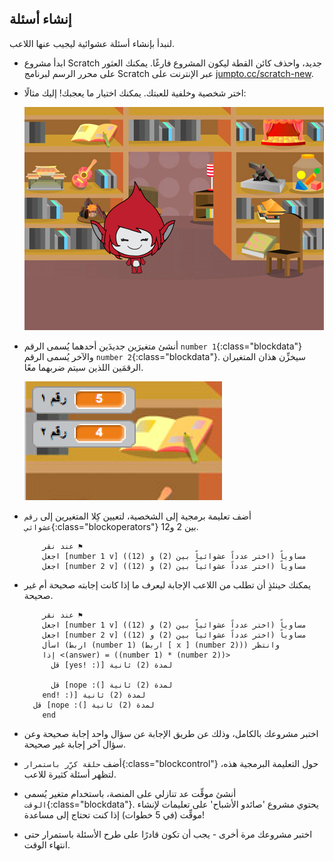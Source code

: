 ## إنشاء أسئلة

لنبدأ بإنشاء أسئلة عشوائية ليجيب عنها اللاعب.

+ ابدأ مشروع Scratch جديد، واحذف كائن القطة ليكون المشروع فارغًا. يمكنك العثور على محرر الرسم لبرنامج Scratch عبر الإنترنت على <a href="http://jumpto.cc/scratch-new" target="_blank">jumpto.cc/scratch-new</a>.

+ اختر شخصية وخلفية للعبتك. يمكنك اختيار ما يعجبك! إليك مثالًا:
    
    ![لقطة الشاشة](images/brain-setting.png)

+ أنشئ متغيرَين جديدَين أحدهما يُسمى الرقم `number 1`{:class="blockdata"} والآخر يُسمى الرقم `number 2`{:class="blockdata"}. سيخزِّن هذان المتغيران الرقمَين اللذين سيتم ضربهما معًا.
    
    ![لقطة الشاشة](images/brain-variables.png)

+ أضف تعليمة برمجية إلى الشخصية، لتعيين كِلا المتغيرين إلى `رقم عشوائي`{:class="blockoperators"} بين 2 و12.
    
    ```blocks
        عند نقر ⚑
     	اجعل [number 1 v] مساوياً (اختر عدداً عشوائياً بين (2) و (12))
     	اجعل [number 2 v] مساوياً (اختر عدداً عشوائياً بين (2) و (12))
    ```

+ يمكنك حينئذٍ أن تطلب من اللاعب الإجابة ليعرف ما إذا كانت إجابته صحيحة أم غير صحيحة.
    
    ```blocks
        عند نقر ⚑
     	اجعل [number 1 v] مساوياً (اختر عدداً عشوائياً بين (2) و (12))
     	اجعل [number 2 v] مساوياً (اختر عدداً عشوائياً بين (2) و (12))
     	اسأل (اربط (number 1) (اربط [ x ] (number 2))) وانتظر
     	إذا <(answer) = ((number 1) * (number 2))> 
     	  قل [yes! :)] لمدة (2) ثانية
    
     	  قل [nope :(] لمدة (2) ثانية
     	end! :)] لمدة (2) ثانية
      قل [nope :(] لمدة (2) ثانية
     	end
    ```

+ اختبر مشروعك بالكامل، وذلك عن طريق الإجابة عن سؤال واحد إجابة صحيحة وعن سؤال آخر إجابة غير صحيحة.

+ أضف `حلقة كرِّر باستمرار`{:class="blockcontrol"} حول التعليمة البرمجية هذه، لتظهر أسئلة كثيرة للاعب.

+ أنشئ موقِّت عد تنازلي على المنصة، باستخدام متغير يُسمى `الوقت`{:class="blockdata"}. يحتوي مشروع 'صائدو الأشباح' على تعليمات لإنشاء موقِّت (في 5 خطوات) إذا كنت تحتاج إلى مساعدة!

+ اختبر مشروعك مرة أخرى - يجب أن تكون قادرًا على طرح الأسئلة باستمرار حتى انتهاء الوقت.